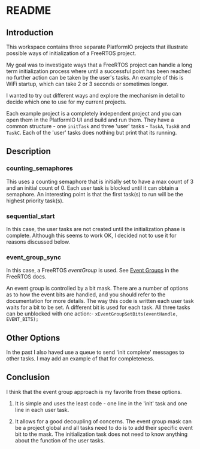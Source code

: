 # README


## Introduction

This workspace contains three separate PlatformIO projects that illustrate possible ways of initialization of a FreeRTOS project.

My goal was to investigate ways that a FreeRTOS project can handle a long term initialization process where until a successful point
has been reached no further action can be taken by the user's tasks. An example of this is WiFi startup, which can take 2 or 3 seconds or sometimes longer.

I wanted to try out different ways and explore the mechanism in detail to decide which one to use for my current projects.

Each example project is a completely independent project and you can open them in the PlatformIO UI and build and run them. They have a common
structure - one `initTask` and three 'user' tasks - `TaskA`, `TaskB` and `TaskC`. Each of the 'user' tasks does nothing but print that its running.

## Description

### counting_semaphores

This uses a counting semaphore that is initially set to have a max count of 3 and an initial count of 0. Each user task is blocked until
it can obtain a semaphore. An interesting point is that the first task(s) to run will be the highest priority task(s).

### sequential_start

In this case, the user tasks are not created until the initialization phase is complete. Although this seems to work OK, I decided not to
use it for reasons discussed below.

### event_group_sync

In this case, a FreeRTOS _eventGroup_ is used. See [Event Groups](https://freertos.org/Documentation/02-Kernel/04-API-references/12-Event-groups-or-flags/00-Event-groups) in the FreeRTOS docs.

An event group is controlled by a bit mask. There are a number of options as to how the event bits are handled, and you should refer to the documentation for more details. The way this code is written each user task waits for a bit to be set. A different bit is used for each task. All three tasks can be unblocked with one action:- `xEventGroupSetBits(eventHandle, EVENT_BITS);`

## Other Options

In the past I also haved use a queue to send 'init complete' messages to other tasks. I may add an example of that for completeness.

## Conclusion

I think that the event group approach is my favorite from these options. 

1. It is simple and uses the least code - one line in the 'init' task and one line in each user task.

2. It allows for a good decoupling of concerns. The event group mask can be a project global and all tasks need to do is to
add their specific event bit to the mask. The initialization task does not need to know anything about the function of the user
tasks.
